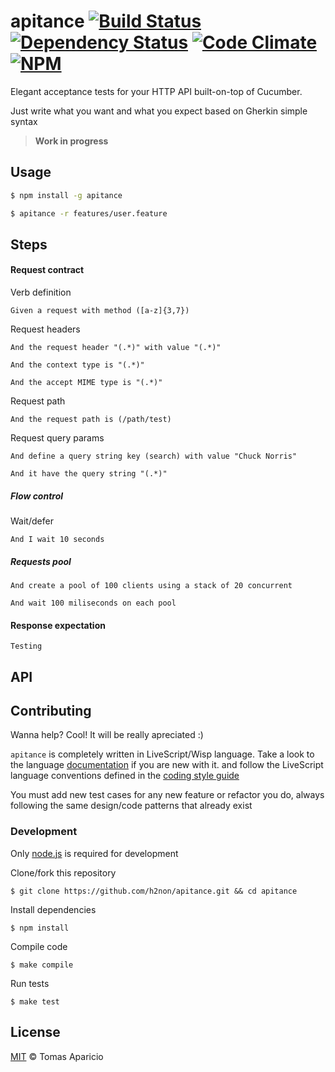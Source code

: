 # apitance [![Build Status](https://api.travis-ci.org/h2non/apitance.svg?branch=master)][travis] [![Dependency Status](https://gemnasium.com/h2non/apitance.svg)][gemnasium] [![Code Climate](https://codeclimate.com/github/h2non/apitance/badges/gpa.svg)](https://codeclimate.com/github/h2non/apitance)  [![NPM](https://img.shields.io/npm/v/resilient.svg)][npm]

<!--
![Downloads](https://img.shields.io/npm/dm/apitance.svg)
-->

Elegant acceptance tests for your HTTP API built-on-top of Cucumber.

Just write what you want and what you expect based on Gherkin simple syntax

> **Work in progress**

## Usage

```bash
$ npm install -g apitance
```

```bash
$ apitance -r features/user.feature
```

## Steps

#### Request contract

Verb definition
```gherkin
Given a request with method ([a-z]{3,7})
```

Request headers
```gherkin
And the request header "(.*)" with value "(.*)"
```
```gherkin
And the context type is "(.*)"
```
```gherkin
And the accept MIME type is "(.*)"
```

Request path
```gherkin
And the request path is (/path/test)
```

Request query params
```gherkin
And define a query string key (search) with value "Chuck Norris"
```
```gherkin
And it have the query string "(.*)"
```

##### Flow control

Wait/defer
```gherkin
And I wait 10 seconds
```

##### Requests pool

```gherkin
And create a pool of 100 clients using a stack of 20 concurrent
```
```gherkin
And wait 100 miliseconds on each pool
```

#### Response expectation

```
Testing
```

## API

## Contributing

Wanna help? Cool! It will be really apreciated :)

`apitance` is completely written in LiveScript/Wisp language.
Take a look to the language [documentation][livescript] if you are new with it.
and follow the LiveScript language conventions defined in the [coding style guide][coding-style]

You must add new test cases for any new feature or refactor you do,
always following the same design/code patterns that already exist

### Development

Only [node.js](http://nodejs.org) is required for development

Clone/fork this repository
```
$ git clone https://github.com/h2non/apitance.git && cd apitance
```

Install dependencies
```
$ npm install
```

Compile code
```
$ make compile
```

Run tests
```
$ make test
```

## License

[MIT](http://opensource.org/licenses/MIT) © Tomas Aparicio

[livescript]: http://livescript.net
[coding-style]: https://github.com/gkz/LiveScript-style-guide
[travis]: http://travis-ci.org/h2non/apitance
[gemnasium]: https://gemnasium.com/h2non/apitance
[npm]: http://npmjs.org/package/apitance
[glob]: https://github.com/isaacs/node-glob
